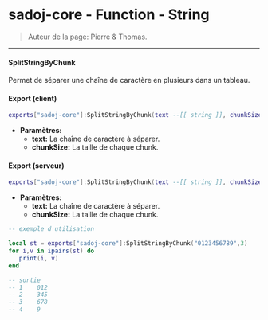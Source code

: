 # sadoj-core - Function - String

> Auteur de la page: Pierre & Thomas.

---


#### SplitStringByChunk

Permet de séparer une chaîne de caractère en plusieurs dans un tableau.

<!-- tabs:start -->
#### **Export (client)**

```lua
exports["sadoj-core"]:SplitStringByChunk(text --[[ string ]], chunkSize --[[ integer ]])
```
* **Paramètres:**
  * **text:** La chaîne de caractère à séparer.
  * **chunkSize:** La taille de chaque chunk.

#### **Export (serveur)**

```lua
exports["sadoj-core"]:SplitStringByChunk(text --[[ string ]], chunkSize --[[ integer ]])
```
* **Paramètres:**
  * **text:** La chaîne de caractère à séparer.
  * **chunkSize:** La taille de chaque chunk.
<!-- tabs:end -->

```lua
-- exemple d'utilisation

local st = exports["sadoj-core"]:SplitStringByChunk("0123456789",3)
for i,v in ipairs(st) do
   print(i, v)
end

-- sortie
-- 1    012
-- 2    345
-- 3    678
-- 4    9
```